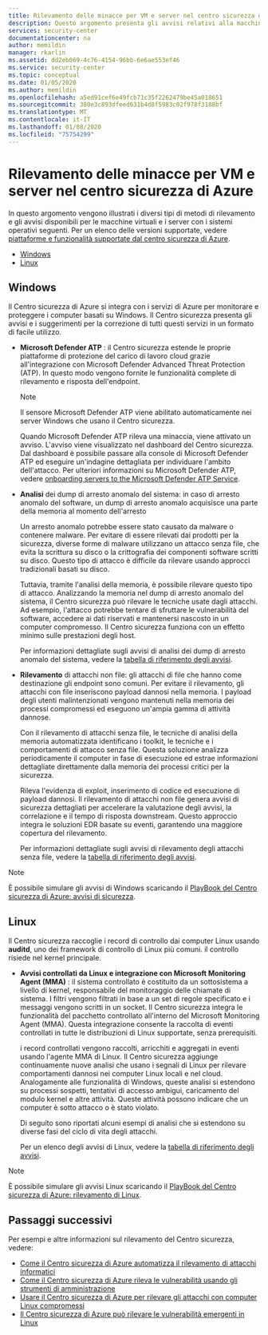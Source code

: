 ```yaml
---
title: Rilevamento delle minacce per VM e server nel centro sicurezza di Azure | Microsoft Docs
description: Questo argomento presenta gli avvisi relativi alla macchina virtuale e al server disponibili nel centro sicurezza di Azure.
services: security-center
documentationcenter: na
author: memildin
manager: rkarlin
ms.assetid: dd2eb069-4c76-4154-96bb-6e6ae553ef46
ms.service: security-center
ms.topic: conceptual
ms.date: 01/05/2020
ms.author: memildin
ms.openlocfilehash: a5ed91cef6e49fcb71c35f2262479be45a018651
ms.sourcegitcommit: 380e3c893dfeed631b4d8f5983c02f978f3188bf
ms.translationtype: MT
ms.contentlocale: it-IT
ms.lasthandoff: 01/08/2020
ms.locfileid: "75754299"
---
```

# <a name="threat-detection-for-vms-and-servers-in-azure-security-center"></a>Rilevamento delle minacce per VM e server nel centro sicurezza di Azure

In questo argomento vengono illustrati i diversi tipi di metodi di rilevamento e gli avvisi disponibili per le macchine virtuali e i server con i sistemi operativi seguenti. Per un elenco delle versioni supportate, vedere [piattaforme e funzionalità supportate dal centro sicurezza di Azure](https://docs.microsoft.com/azure/security-center/security-center-os-coverage).

* [Windows](#windows-machines)
* [Linux](#linux-machines)

## Windows <a name="windows-machines"></a>

Il Centro sicurezza di Azure si integra con i servizi di Azure per monitorare e proteggere i computer basati su Windows. Il Centro sicurezza presenta gli avvisi e i suggerimenti per la correzione di tutti questi servizi in un formato di facile utilizzo.

* **Microsoft Defender ATP** <a name="windows-atp"></a> : il Centro sicurezza estende le proprie piattaforme di protezione del carico di lavoro cloud grazie all'integrazione con Microsoft Defender Advanced Threat Protection (ATP). In questo modo vengono fornite le funzionalità complete di rilevamento e risposta dell'endpoint.

    > [!NOTE]
    > Il sensore Microsoft Defender ATP viene abilitato automaticamente nei server Windows che usano il Centro sicurezza.

    Quando Microsoft Defender ATP rileva una minaccia, viene attivato un avviso. L'avviso viene visualizzato nel dashboard del Centro sicurezza. Dal dashboard è possibile passare alla console di Microsoft Defender ATP ed eseguire un'indagine dettagliata per individuare l'ambito dell'attacco. Per ulteriori informazioni su Microsoft Defender ATP, vedere [onboarding servers to the Microsoft Defender ATP Service](https://docs.microsoft.com/windows/security/threat-protection/microsoft-defender-atp/configure-server-endpoints).

* **Analisi** <a name="windows-dump"></a> dei dump di arresto anomalo del sistema: in caso di arresto anomalo del software, un dump di arresto anomalo acquisisce una parte della memoria al momento dell'arresto

    Un arresto anomalo potrebbe essere stato causato da malware o contenere malware. Per evitare di essere rilevati dai prodotti per la sicurezza, diverse forme di malware utilizzano un attacco senza file, che evita la scrittura su disco o la crittografia dei componenti software scritti su disco. Questo tipo di attacco è difficile da rilevare usando approcci tradizionali basati su disco.

    Tuttavia, tramite l'analisi della memoria, è possibile rilevare questo tipo di attacco. Analizzando la memoria nel dump di arresto anomalo del sistema, il Centro sicurezza può rilevare le tecniche usate dagli attacchi. Ad esempio, l'attacco potrebbe tentare di sfruttare le vulnerabilità del software, accedere ai dati riservati e mantenersi nascosto in un computer compromesso. Il Centro sicurezza funziona con un effetto minimo sulle prestazioni degli host.

    Per informazioni dettagliate sugli avvisi di analisi dei dump di arresto anomalo del sistema, vedere la [tabella di riferimento degli avvisi](alerts-reference.md#alerts-windows).

* **Rilevamento** <a name="windows-fileless"></a> di attacchi non file: gli attacchi di file che hanno come destinazione gli endpoint sono comuni. Per evitare il rilevamento, gli attacchi con file inseriscono payload dannosi nella memoria. I payload degli utenti malintenzionati vengono mantenuti nella memoria dei processi compromessi ed eseguono un'ampia gamma di attività dannose.

    Con il rilevamento di attacchi senza file, le tecniche di analisi della memoria automatizzata identificano i toolkit, le tecniche e i comportamenti di attacco senza file. Questa soluzione analizza periodicamente il computer in fase di esecuzione ed estrae informazioni dettagliate direttamente dalla memoria dei processi critici per la sicurezza.

    Rileva l'evidenza di exploit, inserimento di codice ed esecuzione di payload dannosi. Il rilevamento di attacchi non file genera avvisi di sicurezza dettagliati per accelerare la valutazione degli avvisi, la correlazione e il tempo di risposta downstream. Questo approccio integra le soluzioni EDR basate su eventi, garantendo una maggiore copertura del rilevamento.

    Per informazioni dettagliate sugli avvisi di rilevamento degli attacchi senza file, vedere la [tabella di riferimento degli avvisi](alerts-reference.md#alerts-windows).

> [!NOTE]
> È possibile simulare gli avvisi di Windows scaricando il [PlayBook del Centro sicurezza di Azure: avvisi di sicurezza](https://gallery.technet.microsoft.com/Azure-Security-Center-f621a046).

## Linux <a name="linux-machines"></a>

Il Centro sicurezza raccoglie i record di controllo dai computer Linux usando **auditd**, uno dei framework di controllo di Linux più comuni. il controllo risiede nel kernel principale. 

* <a name="linux-auditd"></a> **Avvisi controllati da Linux e integrazione con Microsoft Monitoring Agent (MMA)** : il sistema controllato è costituito da un sottosistema a livello di kernel, responsabile del monitoraggio delle chiamate di sistema. I filtri vengono filtrati in base a un set di regole specificato e i messaggi vengono scritti in un socket. Il Centro sicurezza integra le funzionalità del pacchetto controllato all'interno del Microsoft Monitoring Agent (MMA). Questa integrazione consente la raccolta di eventi controllati in tutte le distribuzioni di Linux supportate, senza prerequisiti.  

    i record controllati vengono raccolti, arricchiti e aggregati in eventi usando l'agente MMA di Linux. Il Centro sicurezza aggiunge continuamente nuove analisi che usano i segnali di Linux per rilevare comportamenti dannosi nei computer Linux locali e nel cloud. Analogamente alle funzionalità di Windows, queste analisi si estendono su processi sospetti, tentativi di accesso ambigui, caricamento del modulo kernel e altre attività. Queste attività possono indicare che un computer è sotto attacco o è stato violato.  

    Di seguito sono riportati alcuni esempi di analisi che si estendono su diverse fasi del ciclo di vita degli attacchi.

    Per un elenco degli avvisi di Linux, vedere la [tabella di riferimento degli avvisi](alerts-reference.md#alerts-linux).

> [!NOTE]
> È possibile simulare gli avvisi Linux scaricando il [PlayBook del Centro sicurezza di Azure: rilevamento di Linux](https://gallery.technet.microsoft.com/Azure-Security-Center-0ac8a5ef).

 
 ## <a name="next-steps"></a>Passaggi successivi

Per esempi e altre informazioni sul rilevamento del Centro sicurezza, vedere:

* [Come il Centro sicurezza di Azure automatizza il rilevamento di attacchi informatici](https://azure.microsoft.com/blog/leverage-azure-security-center-to-detect-when-compromised-linux-machines-attack/)
* [Come il Centro sicurezza di Azure rileva le vulnerabilità usando gli strumenti di amministrazione](https://azure.microsoft.com/blog/azure-security-center-can-detect-emerging-vulnerabilities-in-linux/)
* [Usare il Centro sicurezza di Azure per rilevare gli attacchi con computer Linux compromessi](https://azure.microsoft.com/blog/leverage-azure-security-center-to-detect-when-compromised-linux-machines-attack/)
* [Il Centro sicurezza di Azure può rilevare le vulnerabilità emergenti in Linux](https://azure.microsoft.com/blog/azure-security-center-can-detect-emerging-vulnerabilities-in-linux/)